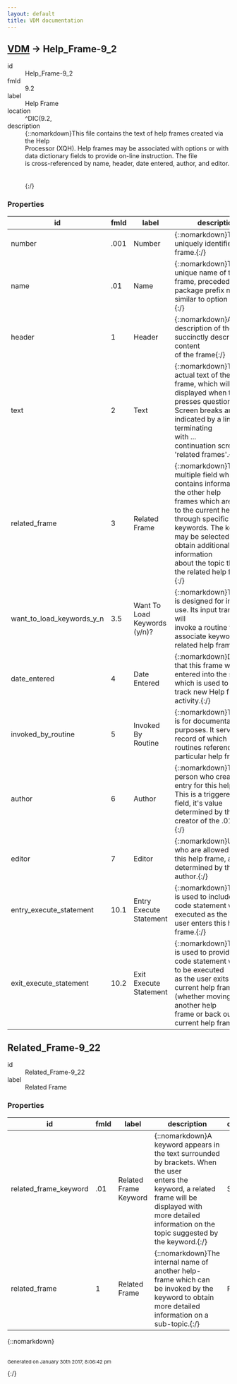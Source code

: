 ```yaml
---
layout: default
title: VDM documentation
---
```


## [VDM](TableOfContent.md) &#8594; Help_Frame-9_2 

<dl>
<dt>id</dt><dd>Help_Frame-9_2</dd>
<dt>fmId</dt><dd>9.2</dd>
<dt>label</dt><dd>Help Frame</dd>
<dt>location</dt><dd>^DIC(9.2,</dd>
<dt>description</dt><dd>{::nomarkdown}This file contains the text of help frames created via the Help<br/>Processor (XQH).  Help frames may be associated with options or with<br/>data dictionary fields to provide on-line instruction.  The file<br/>is cross-referenced by name, header, date entered, author, and editor.<br/><br/><br/>{:/}</dd>
</dl>

### Properties

| id | fmId | label | description | datatype | location | attributes | range | 
| --- | --- | --- | --- | --- | --- | --- | --- | 
| number | .001 | Number | {::nomarkdown}This field uniquely identifies a help frame.{:/} | IEN |  |  |  | 
| name | .01 | Name | {::nomarkdown}The unique name of the frame, preceded with the package prefix name,<br/>similar to option names.{:/} | STRING |  | REQUIRED, INDEXED |  | 
| header | 1 | Header | {::nomarkdown}A short description of the frame, succinctly describing the content<br/>of the frame{:/} | STRING |  |  |  | 
| text | 2 | Text | {::nomarkdown}The actual text of the help frame, which will be displayed when the user<br/>presses question mark.  Screen breaks are indicated by a line terminating<br/>with \..\.<br/>continuation screens, or 'related frames'.{:/} | STRING |  |  |  | 
| related_frame | 3 | Related Frame | {::nomarkdown}This is a multiple field which contains information on the other help<br/>frames which are related to the current help frame through specific<br/>keywords.  The keywords may be selected to obtain additional information<br/>about the topic through the related help frame(s).{:/} | [OBJECT] |  |  | [Related_Frame-9_22](#Related_Frame-9_22)  | 
| want_to_load_keywords_y_n | 3.5 | Want To Load Keywords (y/n)? | {::nomarkdown}This field is designed for internal use.  Its input transform will<br/>invoke a routine to associate keywords with related help frames.{:/} | STRING |  |  |  | 
| date_entered | 4 | Date Entered | {::nomarkdown}Date/time that this frame was entered into the system, which is used to <br/>track new Help frame activity.{:/} | DATE-TIME |  | INDEXED |  | 
| invoked_by_routine | 5 | Invoked By Routine | {::nomarkdown}This field is for documentation purposes.  It serves as a record of which<br/>routines reference a particular help frame.{:/} | [STRING] |  |  |  | 
| author | 6 | Author | {::nomarkdown}The person who created the entry for this help frame.  This is a triggered<br/>field, it's value determined by the creator of the .01 entry.{:/} | POINTER |  | INDEXED | [New_Person-200](New_Person-200.md) | 
| editor | 7 | Editor | {::nomarkdown}Users who are allowed to edit this help frame, as determined by the author.{:/} | [POINTER] |  |  | {id:New_Person-200} | 
| entry_execute_statement | 10.1 | Entry Execute Statement | {::nomarkdown}This field is used to include an M code statement which is executed as the<br/>user enters this help frame.{:/} | STRING |  |  |  | 
| exit_execute_statement | 10.2 | Exit Execute Statement | {::nomarkdown}This field is used to provide an M code statement which is to be executed<br/>as the user exits the current help frame (whether moving into another help<br/>frame or back out of the current help frame).{:/} | STRING |  |  |  | 

## <a name="Related_Frame-9_22"></a>Related_Frame-9_22 

<dl>
<dt>id</dt><dd>Related_Frame-9_22</dd>
<dt>label</dt><dd>Related Frame</dd>
</dl>

### Properties

| id | fmId | label | description | datatype | location | attributes | range | 
| --- | --- | --- | --- | --- | --- | --- | --- | 
| related_frame_keyword | .01 | Related Frame Keyword | {::nomarkdown}A keyword appears in the text surrounded by brackets.  When the user<br/>enters the keyword, a related frame will be displayed with more detailed<br/>information on the topic suggested by the keyword.{:/} | STRING |  | REQUIRED, INDEXED |  | 
| related_frame | 1 | Related Frame | {::nomarkdown}The internal name of another help-frame which can be invoked by the<br/>keyword to obtain more detailed information on a sub-topic.{:/} | POINTER |  | INDEXED | Help_Frame-9_2 | 

{::nomarkdown} <br/><br/><p style="font-size: 11px">Generated on January 30th 2017, 8:06:42 pm</p>{:/}